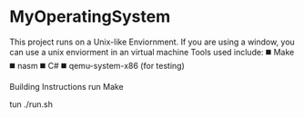 # MyOperatingSystem
This project runs on a Unix-like Enviornment. If you are using a window, you can use a unix enviorment in an virtual machine
Tools used include:
        ◼️ Make
        ◼️ nasm
        ◼️ C#
        ◼️ qemu-system-x86 (for testing)

Building Instructions
   run Make

   tun ./run.sh
